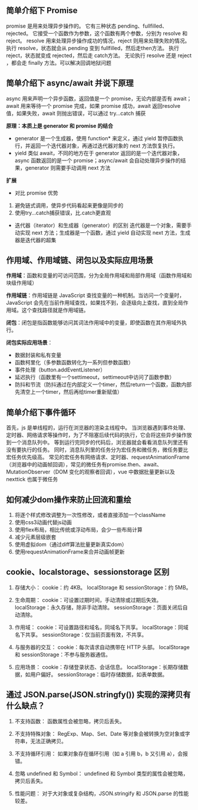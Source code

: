 ## 简单介绍下 Promise
promise 是用来处理异步操作的。
它有三种状态 pending、fullfilled、rejected。
它接受一个函数作为参数，这个函数有两个参数，分别为 resolve 和 reject。
resolve 用来处理异步操作成功的情况，reject 则用来处理失败的情况。
执行 resolve，状态就会从 pending 变到 fullfilled，然后走then方法。
执行 reject，状态就变成 rejected，然后走 catch方法。
无论执行 resolve 还是 reject ，都会走 finally 方法。可以解决回调地狱问题


## 简单介绍下 async/await 并说下原理
async 用来声明一个异步函数，返回值是一个 promise，无论内部是否有 await；await 用来等待一个 promise 完成，如果 promise 成功，await 返回resolve 值，如果失败，await 则抛出错误，可以通过 try…catch 捕获

**原理：本质上是 generator 和 promise 的结合**
- generator 是一个生成器，使用 function* 来定义，通过 yield 暂停函数执行，并返回一个迭代器对象，再通过迭代器对象的 next 方法恢复执行。
- yield 类似 await，不同的地方在于 generator 返回的是一个迭代器对象，async 函数返回的是一个 promise；async/await 会自动处理异步操作的结果，generator 则需要手动调用 next 方法

**扩展**
- 对比 promise 优势
1. 避免链式调用，使异步代码看起来更像是同步的
2. 使用try…catch捕获错误，比.catch更直观

- 迭代器（iterator）和生成器（generator）的区别
迭代器是一个对象，需要手动实现 next 方法；生成器是一个函数，通过 yield 自动实现 next 方法，生成器是迭代器的超集


## 作用域、作用域链、闭包以及实际应用场景
**作用域**：函数和变量的可访问范围，分为全局作用域和局部作用域（函数作用域和块级作用域）

**作用域链**：作用域链是 JavaScript 查找变量的一种机制。当访问一个变量时，JavaScript 会先在当前作用域查找，如果找不到，会逐级向上查找，直到全局作用域。这个查找路径就是作用域链。

**闭包**：闭包是指函数能够访问其词法作用域中的变量，即使函数在其作用域外执行。

**闭包实际应用场景**：
- 数据封装和私有变量
- 函数柯里化（多参数函数转化为一系列但参数函数）
- 事件处理（button.addEventListener）
- 延迟执行（函数里有一个settimeout，settimeout中访问了函数参数）
- 防抖和节流（防抖通过在内部定义一个timer，然后return一个函数，函数内部先清空上一个timer，然后再给timer重新赋值）


## 简单介绍下事件循环
首先，js 是单线程的，运行在浏览器的渲染主线程中。
当浏览器遇到事件处理、定时器、网络请求等操作时，为了不阻塞后续代码的执行，它会将这些异步操作放到一个消息队列中。
等到运行完同步的代码后，浏览器就会看看消息队列里还有没有要执行的任务。
同时，消息队列里的任务分为宏任务和微任务，微任务要比宏任务优先级高。
常见的宏任务有网络请求、定时器、requestAnimationFrame（浏览器中的动画帧回调），常见的微任务有promise.then、await、MutationObserver（DOM 变化的观察者回调），vue 中数据批量更新以及 nexttick 也属于微任务


## 如何减少dom操作来防止回流和重绘
1. 将逐个样式修改调整为一次性修改，或者直接添加一个className
2. 使用css3动画代替js动画
3. 使用flex布局，相比传统或浮动布局，会少一些布局计算
4. 减少元素层级嵌套
5. 使用虚拟dom（通过diff算法批量更新真实dom）
6. 使用requestAnimationFrame来合并动画帧更新


## cookie、localstorage、sessionstorage 区别
1. 存储大小：
cookie：约 4KB。
localStorage 和 sessionStorage：约 5MB。

2. 生命周期：
cookie：可设置过期时间，手动清除或过期后失效。
localStorage：永久存储，除非手动清除。
sessionStorage：页面关闭后自动清除。

3. 作用域：
cookie：可设置路径和域名，同域名下共享。
localStorage：同域名下共享。
sessionStorage：仅当前页面有效，不共享。

4. 与服务器的交互：
cookie：每次请求自动携带在 HTTP 头部。
localStorage 和 sessionStorage：不参与服务器通信。

5. 应用场景：
cookie：存储登录状态、会话信息。
localStorage：长期存储数据，如用户偏好。
sessionStorage：临时存储数据，如表单数据。


## 通过 JSON.parse(JSON.stringfy()) 实现的深拷贝有什么缺点？
1. 不支持函数：
函数属性会被忽略，拷贝后丢失。

2. 不支持特殊对象：
RegExp、Map、Set、Date 等对象会被转换为空对象或字符串，无法正确拷贝。

3. 不支持循环引用：
如果对象存在循环引用（如 a 引用 b，b 又引用 a），会报错。

4. 忽略 undefined 和 Symbol：
undefined 和 Symbol 类型的属性会被忽略，拷贝后丢失。

5. 性能问题：
对于大对象或复杂结构，JSON.stringify 和 JSON.parse 的性能较差。
